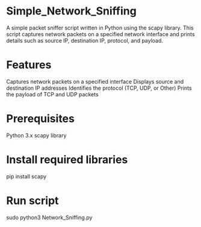 # Simple_Network_Sniffing
A simple packet sniffer script written in Python using the scapy library. This script captures network packets on a specified network interface and prints details such as source IP, destination IP, protocol, and payload.
# Features
Captures network packets on a specified interface
Displays source and destination IP addresses
Identifies the protocol (TCP, UDP, or Other)
Prints the payload of TCP and UDP packets
# Prerequisites
Python 3.x
scapy library
# Install required libraries
pip install scapy
# Run script 
sudo python3 Network_Sniffing.py
